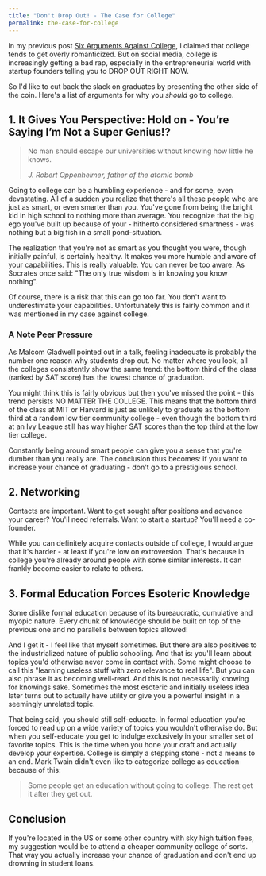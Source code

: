 ```yaml
---
title: "Don't Drop Out! - The Case for College"
permalink: the-case-for-college
---
```


In my previous post [Six Arguments Against College](/the-case-against-college), I claimed that college tends to get overly romanticized. But on social media, college is increasingly getting a bad rap, especially in the entrepreneurial world with startup founders telling you to DROP OUT RIGHT NOW.

So I'd like to cut back the slack on graduates by presenting the other side of the coin. Here's a list of arguments for why you _should_ go to college.

## 1. It Gives You Perspective: Hold on - You’re Saying I’m Not a Super Genius!?

> No man should escape our universities without knowing how little he knows.
>
> <cite>J. Robert Oppenheimer, father of the atomic bomb</cite>

Going to college can be a humbling experience - and for some, even devastating. All of a sudden you realize that there's all these people who are just as smart, or even smarter than you. You've gone from being the bright kid in high school to nothing more than average. You recognize that the big ego you've built up because of your - hitherto considered smartness - was nothing but a big fish in a small pond-situation.

The realization that you're not as smart as you thought you were, though initially painful, is certainly healthy. It makes you more humble and aware of your capabilities. This is really valuable. You can never be too aware. As Socrates once said: "The only true wisdom is in knowing you know nothing".

Of course, there is a risk that this can go too far. You don't want to underestimate your capabilities. Unfortunately this is fairly common and it was mentioned in my case against college. 

### A Note Peer Pressure

As Malcom Gladwell pointed out in a talk, feeling inadequate is probably the number one reason why students drop out. No matter where you look, all the colleges consistently show the same trend: the bottom third of the class (ranked by SAT score) has the lowest chance of graduation.

You might think this is fairly obvious but then you've missed the point - this trend persists NO MATTER THE COLLEGE. This means that the bottom third of the class at MIT or Harvard is just as unlikely to graduate as the bottom third at a random low tier community college - even though the bottom third at an Ivy League still has way higher SAT scores than the top third at the low tier college. 

Constantly being around smart people can give you a sense that you're dumber than you really are. The conclusion thus becomes: if you want to increase your chance of graduating - don't go to a prestigious school.

## 2. Networking

Contacts are important. Want to get sought after positions and advance your career? You'll need referrals. Want to start a startup? You'll need a co-founder.

While you can definitely acquire contacts outside of college, I would argue that it's harder - at least if you're low on extroversion. That's because in college you're already around people with some similar interests. It can frankly become easier to relate to others.

## 3. Formal Education Forces Esoteric Knowledge

Some dislike formal education because of its bureaucratic, cumulative and myopic nature. Every chunk of knowledge should be built on top of the previous one and no parallells between topics allowed!

And I get it - I feel like that myself sometimes. But there are also positives to the industrialized nature of public schooling. And that is: you'll learn about topics you'd otherwise never come in contact with. Some might choose to call this "learning useless stuff with zero relevance to real life". But you can also phrase it as becoming well-read. And this is not necessarily knowing for knowings sake. Sometimes the most esoteric and initially useless idea later turns out to actually have utility or give you a powerful insight in a seemingly unrelated topic.

That being said; you should still self-educate. In formal education you're forced to read up on a wide variety of topics you wouldn't otherwise do. But when you self-educate you get to indulge exclusively in your smaller set of favorite topics. This is the time when you hone your craft and actually develop your expertise. College is simply a stepping stone - not a means to an end. Mark Twain didn't even like to categorize college as education because of this:

> Some people get an education without going to college. The rest get it after they get out.

## Conclusion

If you're located in the US or some other country with sky high tuition fees, my suggestion would be to attend a cheaper community college of sorts. That way you actually increase your chance of graduation and don't end up drowning in student loans.
